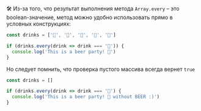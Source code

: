 🛠 Из-за того, что результат выполнения метода `Array.every` – это boolean-значение, метод можно удобно использовать прямо в условных конструкциях:

```js
const drinks = ['🍺', '🍺', '🍺', '🍺', '🍺']

if (drinks.every(drink => drink === '🍺')) {
  console.log('This is a beer party! 🎉')
}
```
Но следует помнить, что проверка пустого массива всегда вернет `true`

```js
const drinks = []

if (drinks.every(drink => drink === '🍺') {
  console.log('This is a beer party! 🎉 without BEER :)')
}
```

